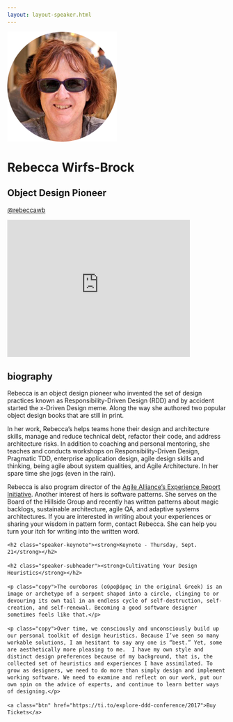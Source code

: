 ```yaml
---
layout: layout-speaker.html
---
```


<div class="container section featured-speaker">
  <div class="row">
  <div class="col-xs-12 col-sm-2 img-container">
    <img class="speaker-page-img" src="../img/speakers/Rebecca-Wirfs-Brock-ON.png" />
  </div>
  <div class="col-xs-12 col-sm-10 copy-container">
    <h1 class="speaker-header">Rebecca Wirfs-Brock</h1>
    <h2 class="speaker-subtitle">Object Design Pioneer</h2>
    <p class="copy"><a class="speaker-handle" href="https://twitter.com/rebeccawb" target="_blank">@rebeccawb</a></p>
    <div class="video-responsive">
        <iframe width="420" height="315" src="http://www.youtube.com/embed/fWCt5KWfTuo" frameborder="0" allowfullscreen></iframe>
      </div>
    <h2 class="speaker-subheader"><strong>biography</strong></h2>
    <p class="copy">Rebecca is an object design pioneer who invented the set of design practices known as Responsibility-Driven Design (RDD) and by accident started the x-Driven Design meme. Along the way she authored two popular object design books that are still in print.</p>
    <p class="copy">In her work, Rebecca’s helps teams hone their design and architecture skills, manage and reduce technical debt, refactor their code, and address architecture risks. In addition to coaching and personal mentoring, she teaches and conducts workshops on Responsibility-Driven Design, Pragmatic TDD, enterprise application design, agile design skills and thinking, being agile about system qualities, and Agile Architecture. In her spare time she jogs (even in the rain).</p>
    <p class="copy">Rebecca is also program director of the <a href="http://www.agilealliance.org/programs/experience-report-program/" target="_blank">Agile Alliance’s Experience Report Initiative</a>. Another interest of hers is software patterns. She serves on the Board of the Hillside Group and recently has written patterns about magic backlogs, sustainable architecture, agile QA, and adaptive systems architectures. If you are interested in writing about your experiences or sharing your wisdom in pattern form, contact Rebecca. She can help you turn your itch for writing into the written word.</p>

    <h2 class="speaker-keynote"><strong>Keynote - Thursday, Sept. 21</strong></h2>

    <h2 class="speaker-subheader"><strong>Cultivating Your Design Heuristics</strong></h2>

    <p class="copy">The ouroboros (οὐροβόρος in the original Greek) is an image or archetype of a serpent shaped into a circle, clinging to or devouring its own tail in an endless cycle of self-destruction, self-creation, and self-renewal. Becoming a good software designer sometimes feels like that.</p>

    <p class="copy">Over time, we consciously and unconsciously build up our personal toolkit of design heuristics. Because I’ve seen so many workable solutions, I am hesitant to say any one is “best.” Yet, some are aesthetically more pleasing to me.  I have my own style and distinct design preferences because of my background, that is, the collected set of heuristics and experiences I have assimilated. To grow as designers, we need to do more than simply design and implement working software. We need to examine and reflect on our work, put our own spin on the advice of experts, and continue to learn better ways of designing.</p>

    <a class="btn" href="https://ti.to/explore-ddd-conference/2017">Buy Tickets</a>

  </div>
</div>
</div>
